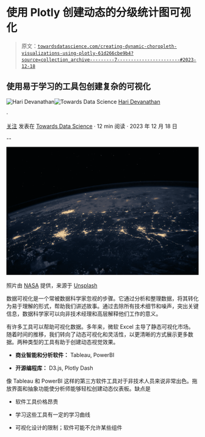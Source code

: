 # 使用 Plotly 创建动态的分级统计图可视化

> 原文：[`towardsdatascience.com/creating-dynamic-choropleth-visualizations-using-plotly-61d266cbe9b4?source=collection_archive---------7-----------------------#2023-12-18`](https://towardsdatascience.com/creating-dynamic-choropleth-visualizations-using-plotly-61d266cbe9b4?source=collection_archive---------7-----------------------#2023-12-18)

## 使用易于学习的工具包创建复杂的可视化

[](https://hd2zm.medium.com/?source=post_page-----61d266cbe9b4--------------------------------)![Hari Devanathan](https://hd2zm.medium.com/?source=post_page-----61d266cbe9b4--------------------------------)[](https://towardsdatascience.com/?source=post_page-----61d266cbe9b4--------------------------------)![Towards Data Science](https://towardsdatascience.com/?source=post_page-----61d266cbe9b4--------------------------------) [Hari Devanathan](https://hd2zm.medium.com/?source=post_page-----61d266cbe9b4--------------------------------)

·

[关注](https://medium.com/m/signin?actionUrl=https%3A%2F%2Fmedium.com%2F_%2Fsubscribe%2Fuser%2Fe157cea547ee&operation=register&redirect=https%3A%2F%2Ftowardsdatascience.com%2Fcreating-dynamic-choropleth-visualizations-using-plotly-61d266cbe9b4&user=Hari+Devanathan&userId=e157cea547ee&source=post_page-e157cea547ee----61d266cbe9b4---------------------post_header-----------) 发表在 [Towards Data Science](https://towardsdatascience.com/?source=post_page-----61d266cbe9b4--------------------------------) · 12 min 阅读 · 2023 年 12 月 18 日[](https://medium.com/m/signin?actionUrl=https%3A%2F%2Fmedium.com%2F_%2Fvote%2Ftowards-data-science%2F61d266cbe9b4&operation=register&redirect=https%3A%2F%2Ftowardsdatascience.com%2Fcreating-dynamic-choropleth-visualizations-using-plotly-61d266cbe9b4&user=Hari+Devanathan&userId=e157cea547ee&source=-----61d266cbe9b4---------------------clap_footer-----------)

--

[](https://medium.com/m/signin?actionUrl=https%3A%2F%2Fmedium.com%2F_%2Fbookmark%2Fp%2F61d266cbe9b4&operation=register&redirect=https%3A%2F%2Ftowardsdatascience.com%2Fcreating-dynamic-choropleth-visualizations-using-plotly-61d266cbe9b4&source=-----61d266cbe9b4---------------------bookmark_footer-----------)![](img/17c9e259f0a21a20f9cdd5fc479fc7db.png)

照片由 [NASA](https://unsplash.com/@nasa?utm_source=medium&utm_medium=referral) 提供，来源于 [Unsplash](https://unsplash.com/?utm_source=medium&utm_medium=referral)

数据可视化是一个常被数据科学家忽视的步骤。它通过分析和整理数据，将其转化为易于理解的形式，帮助我们讲述故事。通过去除所有技术细节和噪声，突出关键信息，数据科学家可以向非技术经理和高层解释他们工作的意义。

有许多工具可以帮助可视化数据。多年来，微软 Excel 主导了静态可视化市场。随着时间的推移，我们转向了动态可视化和灵活性，以更清晰的方式展示更多数据。两种类型的工具有助于创建动态视觉效果。

+   **商业智能和分析软件：** Tableau, PowerBI

+   **开源编程库：** D3.js, Plotly Dash

像 Tableau 和 PowerBI 这样的第三方软件工具对于非技术人员来说非常出色。拖放界面和抽象功能使分析师能够轻松创建动态仪表板。缺点是

+   软件工具价格昂贵

+   学习这些工具有一定的学习曲线

+   可视化设计的限制；软件可能不允许某些组件
